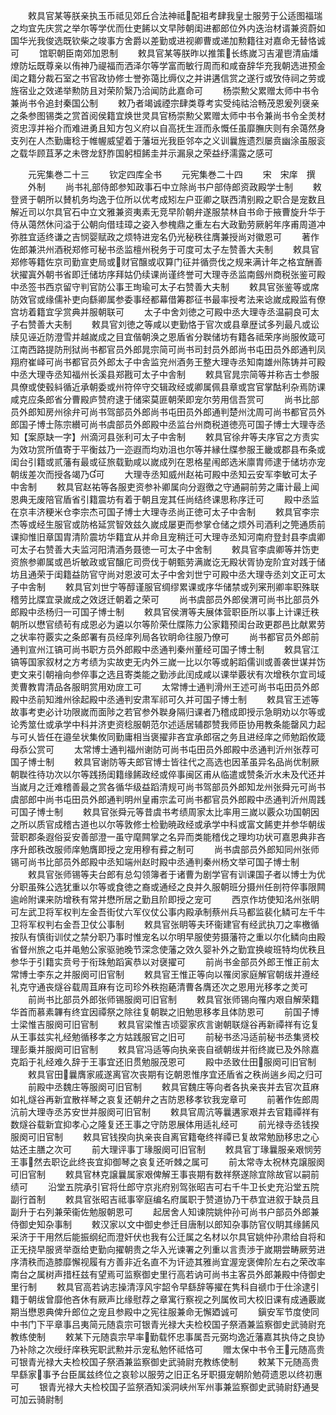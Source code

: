 <!-- { "loadSidebar": true } -->
　　敕具官某等朕亲执玉币祗见郊丘合法神祗配祖考肆我皇士服劳于公适图福瑞之均宜先庆赏之举尔等学优而仕吏餙以文早陟朝闺进都郎位外内迭治材谞兼资蔚如国华光我俊选既钦柴之竣事方舍爵以差勤或进视卿曹或递加勲籍往对嘉命无替恪诚可
　　馆职朝臣南郊加恩制
　　敕具官某等朕昨以推策长练嵗习吉灌鬯清庙燔燎防坛既尊亲以侑神乃禔福而洒泽尔等学富而敏行周而和咸奋辞华充我朝选进预金闺之籍分裁石室之书官政协修士誉弥蔼比缛仪之并讲遘信赏之遂行或攷侍祠之劳或旌宿业之效递举勲防且对荣阶繄乃洽闻防此嘉命可
　　杨崇勲父累赠太师中书令兼尚书令追封秦国公制
　　敕乃者竭诚禋宗肆类尊考实受纯祜洽畅茂恩爰列襃亲之条参图锡类之赏首阅侯籍宜焕世灵具官杨崇勲父累赠太师中书令兼尚书令全羙材资忠淳并裕介而难进勇且知方包义府以自高抚生涯而永慨任虽靡膴庆则有余蔼然身支列在人杰勤庸稔于帷幄威望着于藩垣光我臣邻夲之义训曩旌遗烈屡贲幽涂虽服衮之载华顾苴茅之未啓龙舒胙国躬桓餙圭并示漏泉之荣益纾濡露之感可

　　元宪集巻二十三
　　钦定四库全书
　　元宪集巻二十四
　　宋　宋庠　撰
　　外制
　　尚书礼部侍郎参知政事石中立除尚书户部侍郎资政殿学士制
　　敕登贤于朝所以賛机务均逸于位所以优考成矧左户亚卿之联西清别殿之职合是宠数且解近司以尔具官石中立文雅兼资夷素无竞早阶朝弁遂服禁林自书命于掖曹旋升华于侍从蔼然休问溢于公朝向借珪璋之姿入参槐鼎之重左右大政勤劳厥躬年序甫周道冲弥胜宜适终谦之吉悯婴赋政之烦特进宠名仍光秘秩往膺兼授尚对徽恩可
　　著作佐郎兼洪州酒税郑修可秘书丞监檀州税务于可度可太子左赞善大夫制
　　敕具官郑修等籍佐京司勤宣吏局或财官醸或収算门征并循赍伐之规来满计年之格宜酬善状擢寘外朝书省即迁储坊序拜姑仍续课尚谨终誉可大理寺丞监南劔州商税张鉴可殿中丞签书西京留守判官防公事王珣瑜可太子右赞善大夫制
　　敕具官张鉴等或席防效官或缘儒补吏向繇卿属参委事经都幕借筹郡征书最率授考法来谂嵗成殿监有僚宫坊着籍宜孚赏典并服朝联可
　　太子中舍刘徳之可殿中丞大理寺丞温嗣良可太子右赞善大夫制
　　敕具官刘徳之等咸以吏勤恪于官次或县章歴试多列最凡或讼牍见诬近防澄雪并越嵗成之目宜偕朝涣之恩盾省分聫储坊有籍各祗荣序尚服攸箴可江南西路提防刑狱尚书都官员外郎晁宗简可尚书司封员外郎尚书屯田员外郎通判凤翔府崔峄可尚书都官员外郎太子中舎监兖州酒务王整大理寺丞知南雄州陈铸并可殿中丞大理寺丞知福州长溪县郑戡可太子中舎制
　　敕具官晁宗简等并称吉士参服具僚或使毂紏循近承朝委或州符倅守交辑政经或卿属佩县章或宫官掌酤利杂焉防课咸克应条郎省分曹殿庐赞府逮于储寀莫匪朝荣即宠尔劳用信吾赏可
　　尚书比部员外郎知房州徐弁可尚书驾部员外郎尚书屯田员外郎通判楚州沈周可尚书都官员外郎国子博士陈宗纉可尚书虞部员外郎殿中丞监台州商税道徳亮可国子博士大理寺丞知【案原缺一字】州滴河县张利可太子中舎制
　　敕具官徐弁等夫序官之方责实为效功赏所值寄于平衡兹乃一迩遐而均劝沮也尔等并縁仕牒参服王畿或郡县布条或闺台引籍或贰藩有最或征旅载勤咸以嵗成列在恩格星闱郎选米廪胄师逮于储坊亦宠朝绂差次而授各竭乃可
　　大理寺丞知威州赵祐可殿中丞知云安军李敏可太子中舎制
　　敕具官赵祐等各服吏资参补卿属向分遐徼之守通嗣前劳之庸计最上闻恩典无废陪官盾省引籍震坊有着于朝且宠其任尚结终课思称序迁可
　　殿中丞监在京丰济粳米仓李宗杰可国子博士大理寺丞尚正徳可太子中舎制
　　敕具官李宗杰等或经生服官或防格延赏智效兹久嵗成屡更而参掌仓储之烦外司酒利之筦通质前课抑惟旧章国胄清阶震坊华籍宜从并命且宠稍迁可大理寺丞知河南府登封县李虞卿可太子右赞善大夫监河阳清酒务聂徳一可太子中舍制
　　敕具官李虞卿等并饬吏资旅参卿属或邑圻敏政或官醸庀司赍伐于朝甄劳满嵗讫无殿状胥协宠阶宜对践于储坊且通荣于闺籍益防官守尚对恩波可太子中舍刘世宁可殿中丞大理寺丞刘文正可太子中舎制
　　敕具官刘世宁等醇谨服官绸缪累课或序华储禁或列宷刑卿率职殊联稽劳比牒宜录嵗成之效迓迁朝着之荣可
　　尚书虞部员外郎侯渭可尚书比部员外郎殿中丞杨归一可国子博士制
　　敕具官侯渭等夫展体营职臣所以事上计课迁秩朝所以懋官绩茍有成恩必为遴以尔等阶荣仕牒陈力公家籍预闺台政更郡邑比献累劳之状率符覈实之条郎署有员经庠列局各钦眀命往服乃僚可
　　尚书都官员外郎前通判宣州江镐可尚书职方员外郎殿中丞通判秦州董经可国子博士制
　　敕具官江镐等国家叙材之方考绩为实故吏无内外三嵗一比以尔等或躬蹈儒训或善袭世谋并饬吏文来引朝禬向参倅事之选且寄类能之勤渉此闰成咸以课举覈状有次增秩尔宜司域羙曹教胄清品各服眀赏用劝庻工可
　　太常博士通判滑州王述可尚书屯田员外郎殿中丞前知潍州徐起殿中丞通判安肃军祁可久并可国子博士制
　　敕具官王述等故事考吏必计功限嵗而面陟之若官参外聫身隔归课者乃稽成即授示急眀劝以尔等或论秀筮仕或承学中科并济吏资稔服朝范尔述适居辅郡赞我师臣协用教条能罄风力起与可乆皆任在邉垒状集攸同勤庸相当褒擢非吝宜承郎宿之务且进经庠之师勉蹈攸箴母忝公赏可
　　太常博士通判福州谢防可尚书屯田员外郎殿中丞通判沂州张荐可国子博士制
　　敕具官谢防等夫郎官博士皆往代之高选也因革虽异名品尚优制厥朝聫徃待功次以尔等践扬闺籍缘餙政经或倅事闽区甫从临遣或赞条沂水未及代还并当嵗月之迁难稽善最之赏各循华级益蹈清规可尚书驾部员外郎知龙州张舜元可尚书虞部郎中尚书屯田员外郎通判明州皇甫宗孟可尚书都官员外郎殿中丞通判沂州周践可国子博士制
　　敕具官张舜元等昔虞书考绩周家太比率用三嵗以覈众功国朝因之所以质官成稽古道也以尔等敦修士检勤暁政经或承学中科或富文餙吏并参华朝绂营职郡条遐俗妥安善部澄一虽守麾闗掌之名异而类能稽伐之理均功状可嘉恩典非吝序升郎秩改服师庠勉膺即授之宠用穆有彛之制可
　　尚书虞部员外郎知同州张师锡可尚书比部员外郎殿中丞知端州赵时殿中丞通判秦州杨文举可国子博士制
　　敕具官张师锡等夫台郎有总勾领簿者于诸曹为剧学官有训课国子者以博士为优分职虽殊公选犹重以尔等或食徳之裔或通经之良并久服朝班分摄州任剖符倅事限闗逾岭附课来防增秩有常并懋所居之勤且阶即授之宠可
　　西京作坊使知洺州张眀可左武卫将军权判左金吾街仗六军仪仗公事内殿承制蔡州兵马都监裴化鳞可左千牛卫将军权判右金吾卫仗公事制
　　敕具官张眀等夫环衞建官有经武执刀之率檄循按队有慎街训仗之禁分职乃事时惟宠名以尔明早服使劳摄藩符之重以尔化鳞向由殿省督州旅之屯并黾勉公家驱驰晚节深念使藩之效久婴补外之勤宜换峻班特均优秩且参华于引籍实贲号于衔珠勉蹈寅恭以对襃擢可
　　前尚书金部员外郎王惟正前太常博士李东之并服阕可旧官制
　　敕具官王惟正等向以罹闵家庭解官朝绂并遵经礼克守通丧燧谷载周苴麻有讫司珍外秩抱蕝清曹各膺还次之恩用光移孝之羙可
　　前尚书比部员外郎张师锡服阕可旧官制
　　敕具官张师锡向罹内艰自解荣籍华首而慕素韠有终宜因禫祭之除往复朝聫之旧勉思移孝且体防恩可
　　前国子博士梁惟吉服阕可旧官制
　　敕具官梁惟吉顷婴家疚言谢朝联燧谷再新禫祥有讫复从王事兹实礼经勉循移孝之方姑践服官之旧可
　　前秘书丞冯适前秘书丞集贤校理彭乗并服阕可旧官制
　　敕具官冯适等向执亲丧自禠朝绂并衔终嵗已及外除嘉克蹈于礼经难久辞于王事宜还旧贯勉服茂恩可
　　殿中丞致仕田服阕可旧官制
　　敕具官田曩膺家戚遂离官次丧期有讫朝恩惟序宜还盾省之秩尚遄乡闳之归可
　　前殿中丞魏庄等服阕可旧官制
　　敕具官魏庄等向者各执亲丧并去官次苴麻如礼燧谷再新宜散祥琴之哀复还朝弁之吉防恩移孝钦我宠章可
　　前著作佐郎周沆前大理寺丞苏安世并服阕可旧官制
　　敕具官周沆等曩遘家艰并去官籍禫祥有数燧谷载新宜抑孝心之隆复还王事之守防恩展体用适礼经可
　　前光禄寺丞钱揆服阕可旧官制
　　敕具官钱揆向执亲丧自离官籍奄终祥禫已复故常勉励移忠之心姑还主膳之次可
　　前大理评事丁瑑服阕可旧官制
　　敕具官丁瑑曩服亲艰悯劳王事然去职讫此终丧宜抑御琴之哀复还听棘之属可
　　前太常寺太祝林克譲服阕可旧官制
　　敕具官林克譲曩属家艰俾解王事丧期有数祥祭遂除宜除故官以嗣前绩可
　　沿堂五院承引官将仕郎守京兆府别驾张昭吉可右千牛卫长史充沿堂五院副行首制
　　敕具官张昭吉祗事宰庭编名府属职于赞道协乃干恭宜进叙于缺员且副升于右列兼荣衞佐勉服朝恩可
　　起居舍人知谏院姚仲孙可尚书户部员外郎兼侍御史知杂事制
　　敕汉家以文中御史参迁目唐制以郎知杂事防官仪眀其缘餙风采济于干用然后能振纲纪而澄奸伏也我有公迁属之名材以尔具官姚仲孙肃给自将和正无挠早服贤举亟给吏勤向擢朝贵之华入光谏署之列重以言责渉于嵗期尝畴厥劳进序清秩而造膝靡懈视履有方善非近名直不为讦迹其雅尚宜渥宠褒俾阶左右之荣改率南台之属树声措枉兹有望焉可监察御史里行高若讷可尚书主客员外郎兼殿中侍御史里行制
　　敕具官高若讷志操清淳风宇韶令早繇辞等擢在隽科自禠巾于仕涂逮引籍于朝绂曾靡他吝休有厥声比缘慰荐之章寓行察视之列属攸司大校旧课有成通覈嵗期当懋恩典俾升郎位之宠且参殿中之宪往服兼命无懈廼诚可
　　鎭安军节度使同中书门下平章事吕夷简元随袁宗可银青光禄大夫检校国子祭酒兼监察御史武骑尉充教练使制
　　敕某下元随袁宗早率勤载怀忠事属吾元弼均逸近藩嘉其执侍之良协乃补除之次绶纡庠秩宪职武勲并示宠私勉怀祗恪可
　　赠太保中书令王元随高贵可银青光禄大夫检校国子祭酒兼监察御史武骑尉充教练使制
　　敕某下元随高贵早繇家事予台臣属兹终位之哀轸以服劳之旧正名牙职摄宠朝阶勉荷遗恩以终初惠可
　　银青光禄大夫检校国子监祭酒知溪洞峡州军州事兼监察御史武骑尉舒通旻可加云骑尉制
